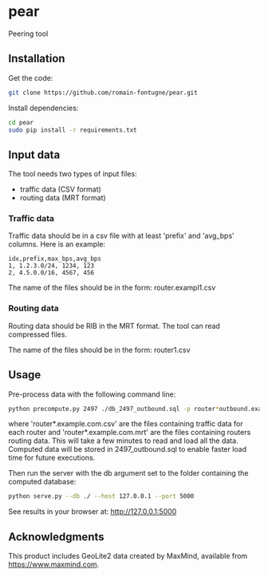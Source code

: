 # pear
Peering tool

## Installation

Get the code:
```zsh
git clone https://github.com/romain-fontugne/pear.git
```

Install dependencies:
```zsh
cd pear
sudo pip install -r requirements.txt
```

## Input data

The tool needs two types of input files:
- traffic data (CSV format)
- routing data (MRT format)

### Traffic data
Traffic data should be in a csv file with at least 'prefix' and 
'avg_bps' columns. Here is an example:
```csv
idx,prefix,max_bps,avg_bps
1, 1.2.3.0/24, 1234, 123
2, 4.5.0.0/16, 4567, 456
```

The name of the files should be in the form: router.exampl1.csv 

### Routing data
Routing data should be RIB in the MRT format. The tool can read compressed files.

The name of the files should be in the form: router1.csv 

## Usage
Pre-process data with the following command line:
```zsh
python precompute.py 2497 ./db_2497_outbound.sql -p router*outbound.example.com.csv -b router*.example.com.mrt 
```
where 'router*.example.com.csv' are the files containing traffic data for each
router and 'router*.example.com.mrt' are the files containing routers routing data.
This will take a few minutes to read and load all the data. Computed data will
be stored in 2497_outbound.sql to enable faster load time for future executions.

Then run the server with the db argument set to the folder containing the computed database:
```zsh
python serve.py --db ./ --host 127.0.0.1 --port 5000
```

See results in your browser at: http://127.0.0.1:5000

## Acknowledgments

This product includes GeoLite2 data created by MaxMind, available from
<a href="https://www.maxmind.com">https://www.maxmind.com</a>.
